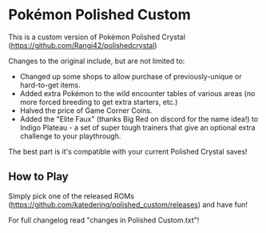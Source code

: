 # Pokémon Polished Custom

This is a custom version of Pokémon Polished Crystal (https://github.com/Rangi42/polishedcrystal)

Changes to the original include, but are not limited to:

* Changed up some shops to allow purchase of previously-unique or hard-to-get items.
* Added extra Pokémon to the wild encounter tables of various areas (no more forced breeding to get extra starters, etc.)
* Halved the price of Game Corner Coins.
* Added the "Elite Faux" (thanks Big Red on discord for the name idea!) to Indigo Plateau - a set of super tough trainers that give an optional extra challenge to your playthrough.

The best part is it's compatible with your current Polished Crystal saves!

## How to Play

Simply pick one of the released ROMs (https://github.com/katedering/polished_custom/releases) and have fun!

For full changelog read "changes in Polished Custom.txt"!
